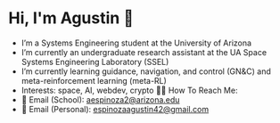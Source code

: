 # Hi, I'm Agustin 👋
- I’m a Systems Engineering student at the University of Arizona
- I’m currently an undergraduate research assistant at the UA Space Systems Engineering Laboratory (SSEL)
- I’m currently learning guidance, navigation, and control (GN&C) and meta-reinforcement learning (meta-RL)
- Interests: space, AI, webdev, crypto 👨‍💻
How To Reach Me:
- 📧 Email (School): aespinoza2@arizona.edu 
- 📧 Email (Personal): espinozaagustin42@gmail.com 

<!--
[![Top Langs](https://github-readme-stats.vercel.app/api/top-langs/?username=aespinoza2&layout=compact&theme=transparent)](https://github.com/anuraghazra/github-readme-stats)
-->
